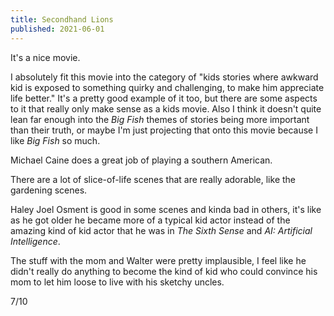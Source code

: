 ```yaml
---
title: Secondhand Lions
published: 2021-06-01
---
```


It's a nice movie.

I absolutely fit this movie into the category of "kids stories where awkward kid is exposed to something quirky and challenging, to make him appreciate life better." It's a pretty good example of it too, but there are some aspects to it that really only make sense as a kids movie. Also I think it doesn't quite lean far enough into the _Big Fish_ themes of stories being more important than their truth, or maybe I'm just projecting that onto this movie because I like _Big Fish_ so much.

Michael Caine does a great job of playing a southern American.

There are a lot of slice-of-life scenes that are really adorable, like the gardening scenes.

Haley Joel Osment is good in some scenes and kinda bad in others, it's like as he got older he became more of a typical kid actor instead of the amazing kind of kid actor that he was in _The Sixth Sense_ and _AI: Artificial Intelligence_.

The stuff with the mom and Walter were pretty implausible, I feel like he didn't really do anything to become the kind of kid who could convince his mom to let him loose to live with his sketchy uncles.

7/10
